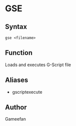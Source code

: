 # GSE
## Syntax
```gse <filename>```
## Function
Loads and executes G-Script file
## Aliases
* gscriptexecute
## Author
Gameefan